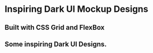 # Inspiring Dark UI Mockup Designs
## Built with CSS Grid and FlexBox

## Some inspiring Dark UI Designs.
